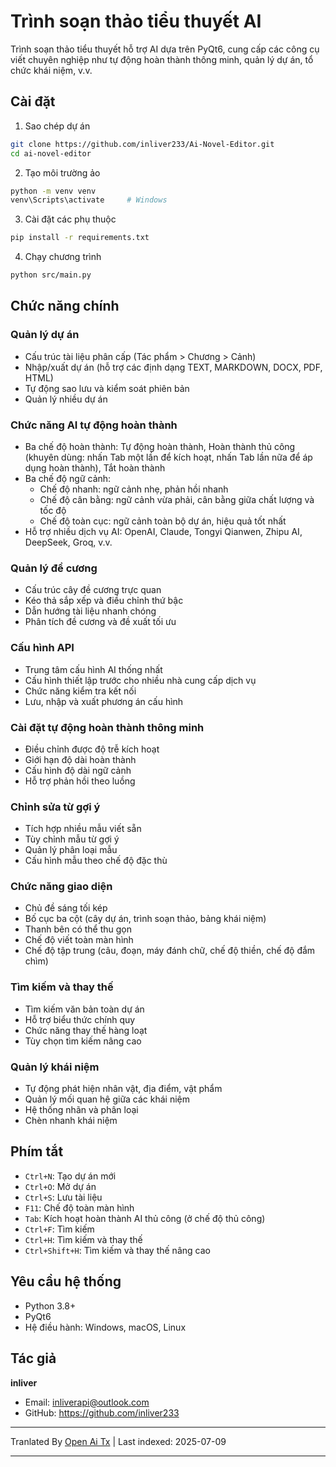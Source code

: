 # Trình soạn thảo tiểu thuyết AI

Trình soạn thảo tiểu thuyết hỗ trợ AI dựa trên PyQt6, cung cấp các công cụ viết chuyên nghiệp như tự động hoàn thành thông minh, quản lý dự án, tổ chức khái niệm, v.v.

## Cài đặt

1. Sao chép dự án
```bash
git clone https://github.com/inliver233/Ai-Novel-Editor.git
cd ai-novel-editor
```

2. Tạo môi trường ảo
```bash
python -m venv venv
venv\Scripts\activate     # Windows
```

3. Cài đặt các phụ thuộc
```bash
pip install -r requirements.txt
```
4. Chạy chương trình
```bash
python src/main.py
```

## Chức năng chính

### Quản lý dự án
- Cấu trúc tài liệu phân cấp (Tác phẩm > Chương > Cảnh)
- Nhập/xuất dự án (hỗ trợ các định dạng TEXT, MARKDOWN, DOCX, PDF, HTML)
- Tự động sao lưu và kiểm soát phiên bản
- Quản lý nhiều dự án

### Chức năng AI tự động hoàn thành
- Ba chế độ hoàn thành: Tự động hoàn thành, Hoàn thành thủ công (khuyên dùng: nhấn Tab một lần để kích hoạt, nhấn Tab lần nữa để áp dụng hoàn thành), Tắt hoàn thành
- Ba chế độ ngữ cảnh:
  - Chế độ nhanh: ngữ cảnh nhẹ, phản hồi nhanh
  - Chế độ cân bằng: ngữ cảnh vừa phải, cân bằng giữa chất lượng và tốc độ
  - Chế độ toàn cục: ngữ cảnh toàn bộ dự án, hiệu quả tốt nhất
- Hỗ trợ nhiều dịch vụ AI: OpenAI, Claude, Tongyi Qianwen, Zhipu AI, DeepSeek, Groq, v.v.
### Quản lý đề cương
- Cấu trúc cây đề cương trực quan
- Kéo thả sắp xếp và điều chỉnh thứ bậc
- Dẫn hướng tài liệu nhanh chóng
- Phân tích đề cương và đề xuất tối ưu

### Cấu hình API
- Trung tâm cấu hình AI thống nhất
- Cấu hình thiết lập trước cho nhiều nhà cung cấp dịch vụ
- Chức năng kiểm tra kết nối
- Lưu, nhập và xuất phương án cấu hình

### Cài đặt tự động hoàn thành thông minh
- Điều chỉnh được độ trễ kích hoạt
- Giới hạn độ dài hoàn thành
- Cấu hình độ dài ngữ cảnh
- Hỗ trợ phản hồi theo luồng

### Chỉnh sửa từ gợi ý
- Tích hợp nhiều mẫu viết sẵn
- Tùy chỉnh mẫu từ gợi ý
- Quản lý phân loại mẫu
- Cấu hình mẫu theo chế độ đặc thù
### Chức năng giao diện
- Chủ đề sáng tối kép
- Bố cục ba cột (cây dự án, trình soạn thảo, bảng khái niệm)
- Thanh bên có thể thu gọn
- Chế độ viết toàn màn hình
- Chế độ tập trung (câu, đoạn, máy đánh chữ, chế độ thiền, chế độ đắm chìm)

### Tìm kiếm và thay thế
- Tìm kiếm văn bản toàn dự án
- Hỗ trợ biểu thức chính quy
- Chức năng thay thế hàng loạt
- Tùy chọn tìm kiếm nâng cao

### Quản lý khái niệm
- Tự động phát hiện nhân vật, địa điểm, vật phẩm
- Quản lý mối quan hệ giữa các khái niệm
- Hệ thống nhãn và phân loại
- Chèn nhanh khái niệm

## Phím tắt
- `Ctrl+N`: Tạo dự án mới
- `Ctrl+O`: Mở dự án
- `Ctrl+S`: Lưu tài liệu
- `F11`: Chế độ toàn màn hình
- `Tab`: Kích hoạt hoàn thành AI thủ công (ở chế độ thủ công)
- `Ctrl+F`: Tìm kiếm
- `Ctrl+H`: Tìm kiếm và thay thế
- `Ctrl+Shift+H`: Tìm kiếm và thay thế nâng cao


## Yêu cầu hệ thống

- Python 3.8+
- PyQt6
- Hệ điều hành: Windows, macOS, Linux

## Tác giả

**inliver**
- Email: inliverapi@outlook.com  
- GitHub: https://github.com/inliver233

---

Tranlated By [Open Ai Tx](https://github.com/OpenAiTx/OpenAiTx) | Last indexed: 2025-07-09

---